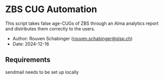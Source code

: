 # ZBS CUG Automation
This script takes false age-CUGs of ZBS through an Alma analytics report and distributes them correctly to the users.

* Author: Rouven Schabinger (rouven.schabinger@slsp.ch)
* Date: 2024-12-16

## Requirements
sendmail needs to be set up locally
